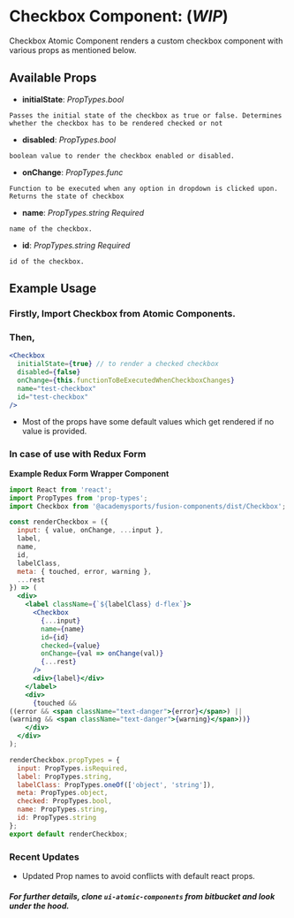 # Checkbox Component: (**_WIP_**)

Checkbox Atomic Component renders a custom checkbox component with various props as mentioned below.

## Available Props

* **initialState**: *PropTypes.bool* 

```Passes the initial state of the checkbox as true or false. Determines whether the checkbox has to be rendered checked or not```

* **disabled**: *PropTypes.bool*

```boolean value to render the checkbox enabled or disabled.```

* **onChange**: *PropTypes.func*

```Function to be executed when any option in dropdown is clicked upon. Returns the state of checkbox```

* **name**: *PropTypes.string* *Required*

```name of the checkbox.```

* **id**: *PropTypes.string* *Required*

```id of the checkbox.```


## Example Usage

### Firstly, Import Checkbox from Atomic Components.

### Then,

``` jsx
<Checkbox 
  initialState={true} // to render a checked checkbox
  disabled={false} 
  onChange={this.functionToBeExecutedWhenCheckboxChanges}
  name="test-checkbox"
  id="test-checkbox"
/>
```

* Most of the props have some default values which get rendered if no value is provided. 

### In case of use with Redux Form

**Example Redux Form Wrapper Component**

``` jsx
import React from 'react';
import PropTypes from 'prop-types';
import Checkbox from '@academysports/fusion-components/dist/Checkbox';

const renderCheckbox = ({
  input: { value, onChange, ...input },
  label,
  name,
  id,
  labelClass,
  meta: { touched, error, warning },
  ...rest
}) => (
  <div>
    <label className={`${labelClass} d-flex`}>
      <Checkbox
        {...input}
        name={name}
        id={id}
        checked={value}
        onChange={val => onChange(val)}
        {...rest}
      />
      <div>{label}</div>
    </label>
    <div>
      {touched &&
((error && <span className="text-danger">{error}</span>) ||
(warning && <span className="text-danger">{warning}</span>))}
    </div>
  </div>
);

renderCheckbox.propTypes = {
  input: PropTypes.isRequired,
  label: PropTypes.string,
  labelClass: PropTypes.oneOf(['object', 'string']),
  meta: PropTypes.object,
  checked: PropTypes.bool,
  name: PropTypes.string,
  id: PropTypes.string
};
export default renderCheckbox;

```
### Recent Updates
* Updated Prop names to avoid conflicts with default react props.

##### For further details, clone ```ui-atomic-components``` from bitbucket and look under the hood. 